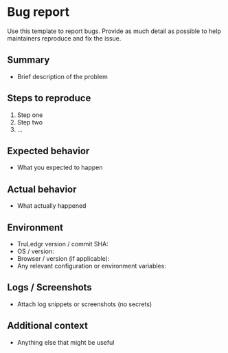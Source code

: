 
# Bug report

Use this template to report bugs. Provide as much detail as possible to help maintainers reproduce and fix the issue.

## Summary

- Brief description of the problem

## Steps to reproduce

1. Step one
2. Step two
3. ...

## Expected behavior

- What you expected to happen

## Actual behavior

- What actually happened

## Environment

- TruLedgr version / commit SHA:
- OS / version:
- Browser / version (if applicable):
- Any relevant configuration or environment variables:

## Logs / Screenshots

- Attach log snippets or screenshots (no secrets)

## Additional context

- Anything else that might be useful
